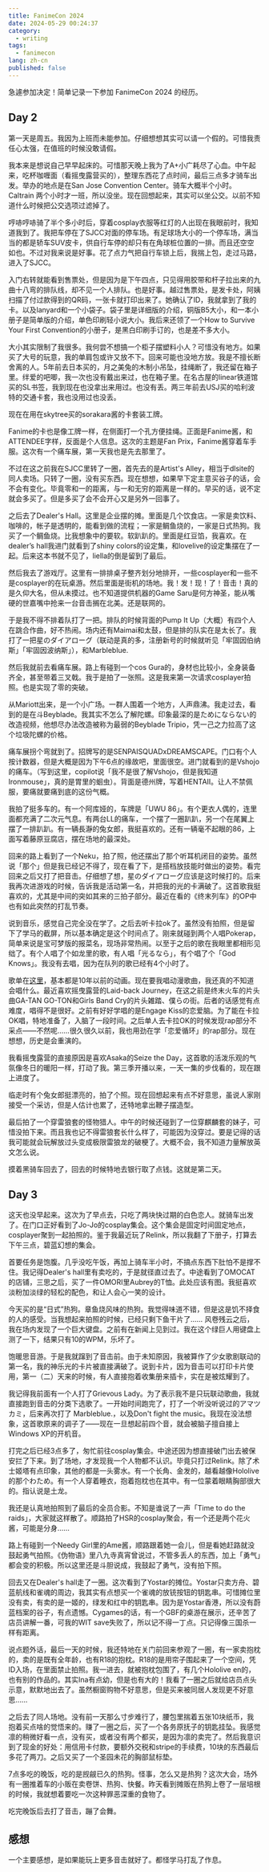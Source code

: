 ```yaml
---
title: FanimeCon 2024
date: 2024-05-29 00:24:37
category:
  - writing
tags:
  - fanimecon
lang: zh-cn
published: false
---
```


急遽参加决定！简单记录一下参加 FanimeCon 2024 的经历。

<!-- more -->

## Day 2

第一天是周五。我因为上班而未能参加。仔细想想其实可以请一个假的。可惜我责任心太强，在值班的时候没敢请假。

我本来是想说自己早早起床的。可惜那天晚上我为了A+小广耗尽了心血。中午起来，吃杯咖喱面（看摇曳露营买的），整理东西花了点时间，最后三点多才骑车出发。举办的地点是在San Jose Convention Center。骑车大概半个小时。Caltrain 两个小时才一班，所以没坐。现在回想起来，其实可以坐公交。以前不知道什么时候把公交选项过滤掉了。

哼哧哼哧骑了半个多小时后，穿着cosplay衣服等红灯的人出现在我眼前时，我知道我到了。我把车停在了SJCC对面的停车场。有足球场大小的一个停车场，满当当的都是轿车SUV皮卡，供自行车停的却只有在角球桩位置的一排。而且还空空如也。不过对我来说是好事。花了点力气把自行车锁上后，我揣上包，走过马路，进入了SJCC。

入门右转就能看到售票处，但是因为是下午四点，只见得用胶带和杆子拉出来的九曲十八弯的排队线，却不见一个人排队。也是好事。越过售票处，是发卡处，阿姨扫描了付过款得到的QR码，一张卡就打印出来了。她确认了ID，我就拿到了我的卡。以及lanyard和一个小袋子。袋子里是详细版的介绍，铜版B5大小，和一本小册子是简单版的介绍，单色印刷轻小说大小。我后来还领了一个How to Survive Your First Convention的小册子，是黑白印刷手订的，也是差不多大小。

大小其实限制了我很多。我何尝不想搞一个柜子摆塑料小人？可惜没有地方。如果买了大号的玩意，我的单肩包或许又放不下。回来可能也没地方放。我是不擅长断舍离的人。5年前去日本买的，月之美兔的木制小吊坠，挂绳断了，我还留在箱子里。绊爱的吧唧，我一次也没有戴出来过，也在箱子里。在名古屋的linear铁道馆买的SL书签，我到现在也没拿出来用过。也没有丢。两三年前去USJ买的哈利波特的交通卡套，我也没用过也没丢。

现在在用在skytree买的sorakara酱的卡套装工牌。

Fanime的卡也是像工牌一样，在侧面打一个孔方便挂绳。正面是Fanime酱，和ATTENDEE字样，反面是个人信息。这次的主题是Fan Prix，Fanime酱穿着车手服。这次有一个痛车展，第一天我也是先去那里了。

不过在这之前我在SJCC里转了一圈，首先去的是Artist's Alley，相当于dlsite的同人卖场。只转了一圈，没有买东西。现在想想，如果早下定主意买谷子的话，会不会有变化。毕竟零和一的距离，与一和无穷的距离是一样的。早买的话，说不定就会多买了。但是多买了会不会开心又是另外一回事了。

之后去了Dealer's Hall。这里是企业摆的摊。里面是几个饮食店。一家是卖饮料、咖啡的，帐子是透明的，能看到做的流程；一家是鲷鱼烧的，一家是日式热狗。我买了一个鲷鱼烧。比我想象中的要软。软趴趴的。里面是红豆馅，我喜欢。在dealer’s hall我进门就看到了shiny colors的设定集，和lovelive的设定集摆在了一起。后来这本书就不见了，liella的倒是留到了最后。

然后我去了游戏厅。这里有一排排桌子整齐划分地排开，一些cosplayer和一些不是cosplayer的在玩桌游。然后里面是街机的场地。我！发！现！了！音击！真的是久仰大名，但从未摸过。也不知道提供机器的Game Saru是何方神圣，能从嘴硬的世嘉嘴中抢来一台音击搁在北美。还是联网的。

于是我不得不排着队打了一把。排队的时候背面的Pump It Up（大概）有四个人在跳合作曲，好不热闹。场内还有Maimai和太鼓，但是排的队实在是太长了。我打了一把星のダイアローグ（联动是真的多，注册新号的时候就听见「牢固因伯纳斯」「牢固因波纳斯」），和Marbleblue.

然后我就前去看痛车展。路上有碰到一个cos Gura的，身材也比较小，全身装备齐全，甚至带着三叉戟。我于是拍了一张照。这是我来第一次请求cosplayer拍照。也是实现了零的突破。

从Mariott出来，是一个小广场。一群人围着一个地方，人声鼎沸。我走过去，看到的是在斗Beyblade。我其实不怎么了解陀螺。印象最深的是ためにならない的改造视频，他想尽办法改造被称为最弱的Beyblade Tripio，凭一己之力拉高了这个垃圾陀螺的价格。

痛车展拐个弯就到了。招牌写的是SENPAISQUADxDREAMSCAPE。门口有个人按计数器，但是大概是因为下午6点的缘故吧，里面很空。进门就看到的是Vshojo的痛车。（写到这里，copilot说「我不是很了解Vshojo，但是我知道Ironmouse」，真的是胃里的蛔虫）。背面是德州牌，写着HENTAII。让人不禁佩服，要痛就要痛到底的这份气概。

我拍了挺多车的。有一个阿库娅的，车牌是「UWU 86」。有个更衣人偶的，连里面都充满了二次元气息。有两台LL的痛车，一个摆了一圈趴趴，另一个在尾翼上摆了一排趴趴。有一辆長瀞的兔女郎，我挺喜欢的。还有一辆毫不起眼的86，上面写着藤原豆腐店，摆在场地的最深处。

回来的路上看到了一个Neku，拍了照，他还摆出了那个听耳机闭目的姿势。虽然说「那个」但是我已经记不得了，现在看了下，是搭档放技能时做出的姿势。看完回来之后又打了把音击。仔细想了想，星のダイアローグ应该是这时候打的。后来我再次进游戏的时候，告诉我是活动第一名，并把我的光的卡满破了。这首歌我挺喜欢的，尤其是中间的突如其来的三拍子部分。最近在看的《终末列车》的OP中也有如此突然的打乱节奏。

说到音乐，感觉自己完全没在学了。之后去听卡拉ok了。虽然没有拍照，但是留下了学马的截屏，所以基本确定是这个时间点了。刚来就碰到两个人唱Pokerap，简单来说是宝可梦版的报菜名，现场非常热闹。以至于之后的歌在我眼里都相形见绌了。有个人唱了个如龙里的歌，有人唱「光るなら」，有个唱了个「God Knows」。我没有去唱，因为在队列的歌已经有4个小时了。

歌单在[这里](https://anime-karaoke.com/)，基本都是10年以前的动画。现在要我唱动漫歌曲，我还真的不知道会唱什么。最近喜欢摇曳露营的Laid-back Journey，在这之前是终末火车的片头曲GA-TAN GO-TON和Girls Band Cry的片头雑踏、僕らの街。后者的话感觉有点难度，唱得不是很好。之前有好好学唱的是Engage Kiss的恋爱脑。为了能在卡拉OK唱，特地准备了，入脑了一段时间。之后单人去卡拉OK的时候发现rap部分不采点——不然呢……很久很久以前，我也用劲在学「恋爱循环」的rap部分。现在想想，历史是会重演的。

我看摇曳露营的直接原因是喜欢Asaka的Seize the Day，这首歌的活泼乐观的气氛像冬日的暖阳一样，打动了我。第三季开播以来，一天一集的步伐看的，现在跟上进度了。

临走时有个兔女郎挺漂亮的，拍了个照。现在回想起来有点不好意思，虽说人家刚接受一个采访，但是人估计也累了，还特地拿出鞭子摆造型。

最后拍了一个穿雷狼套的怪物猎人。中午的时候还碰到了一位穿麒麟套的妹子，可惜没拍下来。而且我也记不得雷狼套长什么样了，可能因为没穿过。要是记得的话我可能就会玩解放过头变成极限雷狼龙的破梗了。大概不会，我不知道力量解放英文怎么说。

摸着黑骑车回去了，回去的时候特地去银行取了点钱。这就是第二天。

## Day 3

这天也没早起来。这次为了早点去，只吃了两块快过期的白色恋人。就骑车出发了。在门口正好看到了Jo-Jo的cosplay集会。这个集会是固定时间固定地点，cosplayer聚到一起拍照的。鉴于我最近玩了Relink，所以我翻了下册子，打算去下午三点，碧蓝幻想的集会。

首要任务是饱腹。几乎没吃午饭，再加上骑车半小时，不搞点东西下肚怕不是撑不住。我记得Dealer's hall里有卖吃的，于是就径直过去了。中途看到了OMOCAT的店铺，三思之后，买了一件OMORI里Aubrey的T恤。此处应该有图。我挺喜欢淡粉加淡绿的轻松的配色，和让人会心一笑的设计。

今天买的是“日式”热狗。章鱼烧风味的热狗。我觉得味道不错，但是这是饥不择食的人的感受。当我想起来拍照的时候，已经只剩下鱼干片了…… 风卷残云之后，我在场内发现了一个巨大键盘。之前有在新闻上见到过。我在这个绿巨人用键盘上测了一下，结果只有10的WPM，乐坏了。

饱暖思音游。于是我就蹿到了音击前。由于未知原因，我被算作了少女歌剧联动的第一名，我的神乐光的卡片被直接满破了。说到卡片，因为音击可以打印卡片使用，第一（二）天来的时候，有人直接抱着收集册来插卡，实在是被炫耀到了。

我记得我前面有一个人打了Grievous Lady。为了表示我不是只玩联动歌曲，我就直接跑到音击的分类下选歌了。一开始时间跑完了，打了一个听没听说过的アマツカミ，后来再次打了 Marbleblue.，以及Don't fight the music。我现在没法想象，这首歌原来的调子了——现在一旦想起前四个音，就会被脑子擅自接上Windows XP的开机音。

打完之后已经3点多了，匆忙前往cosplay集会。中途还因为想直接破门出去被保安拦了下来。到了场地，才发现我一个人物都不认识。毕竟只打过Relink。除了术士姬塔有点印象，其他的都是一头雾水。有一个长角、金发的，越看越像Hololive的那个わため。有一个人穿着睡衣，抱着抱枕也在其中。有一位蒙着眼睛胸部很大的。指认说是土龙。

我还是认真地拍照到了最后的全员合影。不知是谁说了一声「Time to do the raids」，大家就这样散了。顺路拍了HSR的cosplay聚会，有一个还是两个花火酱，可能是分身……

路上有碰到一个Needy Girl里的Ame酱，顺路跟着她一会儿，但是看她赶路就没鼓起勇气拍照。《伪物语》里八九寺真宵曾说过，不管多丢人的东西，加上「勇气」都会变的积极。所以这里还是斗胆说成，我鼓起了勇气，没有拍下照。

回去又在Dealer's hall走了一圈。这次看到了Yostar的摊位。Yostar只卖方舟、碧蓝航线和雀魂的周边，我其实有点想买一个雀魂的放铳按钮的钥匙串。可惜摊位里没有卖，有卖的是一姬的，绿发和红中的钥匙串。因为是Yostar香港，所以没有蔚蓝档案的谷子，有点遗憾。Cygames的话，有一个GBF的桌游在展示，还辛苦了店员讲解一番，可我的WIT save失败了，所以记不得一丁点。只记得像三国杀一样有距离。

说点题外话，最后一天的时候，我还特地在关门前回来参观了一圈，有一家卖抱枕的，卖的是既有全年龄，也有R18的抱枕。R18的是用帘子围起来了一个空间，凭ID入场，在里面禁止拍照。我一进去，就被抱枕包围了，有几个Hololive en的，也有别的作品的。其实Ina有点幼，但是也有大的！我看了一圈之后就给店员点头示意，默默地出去了。虽然橱窗购物不好意思，但是买来被同居人发现更不好意思……

之后去了同人场地。没有前一天那么寸步难行了，腰包里揣着五张10块纸币，我抱着买点啥的觉悟来的。赚了一圈之后，买了一个各务原抚子的钥匙挂坠。我感觉凛的稍微好看一点，没有买，或者没有两个都买，是因为凛的卖完了。然后我意识到了现金的好处：用信用卡付款，要额外交税和stripe的手续费，10块的东西最后多花了两刀。之后又买了一个圣园未花的胸部鼠标垫。

7点多吃的晚饭，吃的是觊觎已久的热狗。怪事，怎么又是热狗？这次大会，场外有一圈推着车的小贩在卖卷饼、热狗、快餐。昨天看到摊贩在热狗上卷了一层培根的时候，我就想着要吃一次这种罪恶深重的食物了。

吃完晚饭后去打了音击，蹦了会舞。

## 感想

一个主要感想，是如果能玩上更多音击就好了。都怪学马打乱了作息。